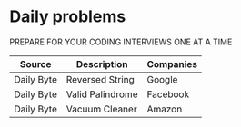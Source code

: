 # Daily problems

PREPARE FOR YOUR CODING INTERVIEWS ONE AT A TIME

| Source     | Description      | Companies |
| ---------- | ---------------- | --------- |
| Daily Byte | Reversed String  | Google    |
| Daily Byte | Valid Palindrome | Facebook  |
| Daily Byte | Vacuum Cleaner   | Amazon    |
